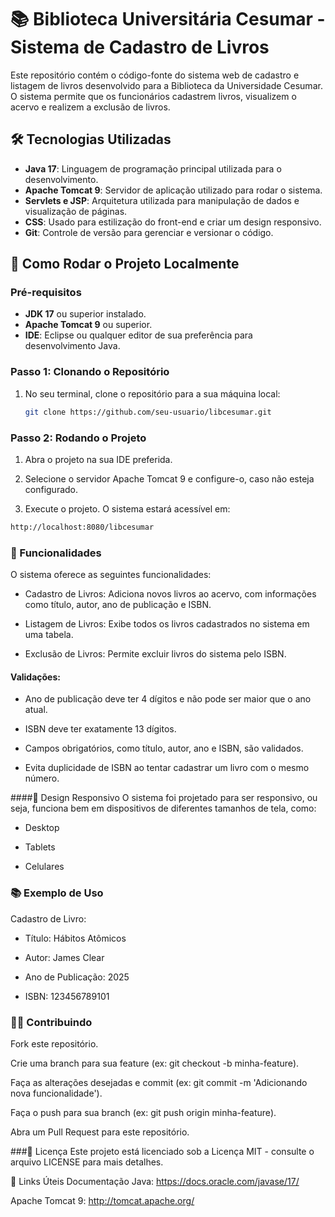 # 📚 **Biblioteca Universitária Cesumar** - Sistema de Cadastro de Livros

Este repositório contém o código-fonte do sistema web de cadastro e listagem de livros desenvolvido para a Biblioteca da Universidade Cesumar. O sistema permite que os funcionários cadastrem livros, visualizem o acervo e realizem a exclusão de livros.

## 🛠️ **Tecnologias Utilizadas**

- **Java 17**: Linguagem de programação principal utilizada para o desenvolvimento.
- **Apache Tomcat 9**: Servidor de aplicação utilizado para rodar o sistema.
- **Servlets e JSP**: Arquitetura utilizada para manipulação de dados e visualização de páginas.
- **CSS**: Usado para estilização do front-end e criar um design responsivo.
- **Git**: Controle de versão para gerenciar e versionar o código.

## 🚀 **Como Rodar o Projeto Localmente**

### Pré-requisitos

- **JDK 17** ou superior instalado.
- **Apache Tomcat 9** ou superior.
- **IDE**: Eclipse ou qualquer editor de sua preferência para desenvolvimento Java.

### Passo 1: Clonando o Repositório

1. No seu terminal, clone o repositório para a sua máquina local:

   ```bash
   git clone https://github.com/seu-usuario/libcesumar.git

### Passo 2: Rodando o Projeto

1. Abra o projeto na sua IDE preferida.

2. Selecione o servidor Apache Tomcat 9 e configure-o, caso não esteja configurado.

3. Execute o projeto. O sistema estará acessível em:

 ```bash
http://localhost:8080/libcesumar
```
### 📝 Funcionalidades
O sistema oferece as seguintes funcionalidades:

- Cadastro de Livros: Adiciona novos livros ao acervo, com informações como título, autor, ano de publicação e ISBN.

- Listagem de Livros: Exibe todos os livros cadastrados no sistema em uma tabela.

- Exclusão de Livros: Permite excluir livros do sistema pelo ISBN.

#### Validações:
- Ano de publicação deve ter 4 dígitos e não pode ser maior que o ano atual.

- ISBN deve ter exatamente 13 dígitos.

- Campos obrigatórios, como título, autor, ano e ISBN, são validados.

- Evita duplicidade de ISBN ao tentar cadastrar um livro com o mesmo número.

####🎨 Design Responsivo
O sistema foi projetado para ser responsivo, ou seja, funciona bem em dispositivos de diferentes tamanhos de tela, como:

- Desktop

- Tablets

- Celulares

### 📚 Exemplo de Uso
Cadastro de Livro:

- Título: Hábitos Atômicos

- Autor: James Clear

- Ano de Publicação: 2025

- ISBN: 123456789101

### 🧑‍💻 Contribuindo
Fork este repositório.

Crie uma branch para sua feature (ex: git checkout -b minha-feature).

Faça as alterações desejadas e commit (ex: git commit -m 'Adicionando nova funcionalidade').

Faça o push para sua branch (ex: git push origin minha-feature).

Abra um Pull Request para este repositório.

###🏅 Licença
Este projeto está licenciado sob a Licença MIT - consulte o arquivo LICENSE para mais detalhes.

🔗 Links Úteis
Documentação Java: https://docs.oracle.com/javase/17/

Apache Tomcat 9: http://tomcat.apache.org/

